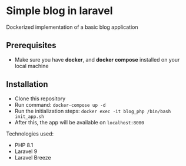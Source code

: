 # Simple blog in laravel

Dockerized implementation of a basic blog application

## Prerequisites
- Make sure you have **docker**, and **docker compose** installed on your local machine

## Installation

- Clone this repository 
- Run command: `docker-compose up -d`
- Run the initialization steps: `docker exec -it blog_php /bin/bash init_app.sh`
- After this, the app will be available on `localhost:8000`


Technologies used:
- PHP 8.1
- Laravel 9
- Laravel Breeze
